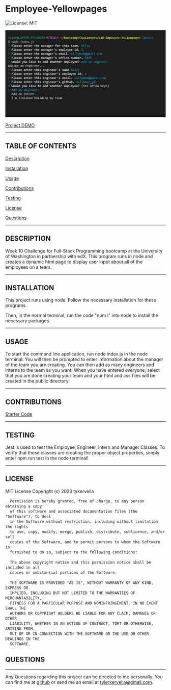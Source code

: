 # Employee-Yellowpages

![License: MIT](https://img.shields.io/badge/License-MIT-yellow.svg)

![Preview](./preview.png)

[Project DEMO](https://www.loom.com/share/4469e6e5ed694069893783f9c0bfc12d)

--- 

## TABLE OF CONTENTS 

[Description](#description)

[Installation](#installation)

[Usage](#usage)

[Contributions](#contributions)

[Testing](#testing)

[License](#license) 

[Questions](#questions)

---

## DESCRIPTION

Week 10 Challenge for Full-Stack Programming bootcamp at the University of Washington in partnership with edX. This program runs in node and creates a dynamic html page to display user input about all of the employees on a team. 

---

## INSTALLATION 

This project runs using node. Follow the necessary installation for these programs. 

Then, in the normal terminal, run the code "npm i" into node to install the necessary packages.

---

## USAGE

To start the command line application, run node index.js in the node terminal. You will then be prompted to enter information about the manager of the team you are creating. You can then add as many engineers and interns to the team as you want! When you have entered everyone, select that you are done creating your team and your html and css files will be created in the public directory!

---

## CONTRIBUTIONS

[Starter Code](https://github.com/coding-boot-camp/potential-enigma)

---

## TESTING

Jest is used to test the Employee, Engineer, Intern and Manager Classes. To verify that these classes are creating the proper object properties, simply enter npm run test in the node terminal!

---

## LICENSE 

MIT License
      Copyright (c) 2023 tykervella
      
      Permission is hereby granted, free of charge, to any person obtaining a copy
      of this software and associated documentation files (the "Software"), to deal
      in the Software without restriction, including without limitation the rights
      to use, copy, modify, merge, publish, distribute, sublicense, and/or sell
      copies of the Software, and to permit persons to whom the Software is
      furnished to do so, subject to the following conditions:
      
      The above copyright notice and this permission notice shall be included in all
      copies or substantial portions of the Software.
      
      THE SOFTWARE IS PROVIDED "AS IS", WITHOUT WARRANTY OF ANY KIND, EXPRESS OR
      IMPLIED, INCLUDING BUT NOT LIMITED TO THE WARRANTIES OF MERCHANTABILITY,
      FITNESS FOR A PARTICULAR PURPOSE AND NONINFRINGEMENT. IN NO EVENT SHALL THE
      AUTHORS OR COPYRIGHT HOLDERS BE LIABLE FOR ANY CLAIM, DAMAGES OR OTHER
      LIABILITY, WHETHER IN AN ACTION OF CONTRACT, TORT OR OTHERWISE, ARISING FROM,
      OUT OF OR IN CONNECTION WITH THE SOFTWARE OR THE USE OR OTHER DEALINGS IN THE
      SOFTWARE.
      

## QUESTIONS

--- 

Any Questions regarding this project can be directed to me personally. You can find me at [github](https://github.com/tykervella) or send me an email at tylerkervella@gmail.com.